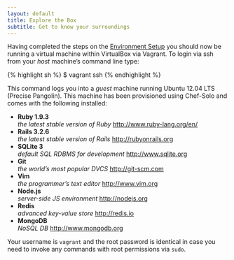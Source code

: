 ```yaml
---
layout: default
title: Explore the Box
subtitle: Get to know your surroundings
---
```


Having completed the steps on the [Environment Setup][i] you should now be running a virtual machine within VirtualBox via Vagrant. To login via ssh from your *host* machine’s command line type:

{% highlight sh %}
$ vagrant ssh
{% endhighlight %}

This command logs you into a *guest* machine running Ubuntu 12.04 LTS (Precise Pangolin). This machine has been provisioned using Chef-Solo and comes with the following installed:

* **Ruby 1.9.3**  
    *the latest stable version of Ruby*
    http://www.ruby-lang.org/en/
* **Rails 3.2.6**  
    *the latest stable version of Rails*
    http://rubyonrails.org
* **SQLite 3**  
    *default SQL RDBMS for development*
    http://www.sqlite.org
* **Git**  
    *the world’s most popular DVCS*
    http://git-scm.com
* **Vim**  
    *the programmer’s text editor*
    http://www.vim.org
* **Node.js**  
    *server-side JS environment*
    http://nodejs.org
* **Redis**  
    *advanced key-value store*
    http://redis.io
* **MongoDB**  
    *NoSQL DB*
    http://www.mongodb.org

Your username is `vagrant` and the root password is identical in case you need to invoke any commands with root permissions via `sudo`.


[i]: /environment.html "Environment Setup"
